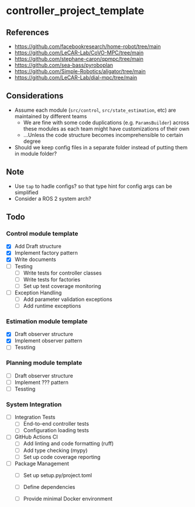 # controller_project_template

## References
- https://github.com/facebookresearch/home-robot/tree/main
- https://github.com/LeCAR-Lab/CoVO-MPC/tree/main
- https://github.com/stephane-caron/qpmpc/tree/main
- https://github.com/sea-bass/pyroboplan
- https://github.com/Simple-Robotics/aligator/tree/main
- https://github.com/LeCAR-Lab/dial-mpc/tree/main

## Considerations
- Assume each module (`src/control`, `src/state_estimation`, etc) are maintained by different teams
  - We are fine with some code duplications (e.g. `ParamsBuilder`) across these modules as each team might have customizations of their own
  - ...Unless the code structure becomes incomprehensible to certain degree
- Should we keep config files in a separate folder instead of putting them in module folder?

## Note
- Use `tap` to hadle configs? so that type hint for config args can be simplified
- Consider a ROS 2 system arch?

## Todo
### Control module template
- [x] Add Draft structure
- [x] Implement factory pattern
- [x] Write documents
- [ ] Testing
  - [ ] Write tests for controller classes
  - [ ] Write tests for factories
  - [ ] Set up test coverage monitoring
- [ ] Exception Handling
  - [ ] Add parameter validation exceptions
  - [ ] Add runtime exceptions
### Estimation module template
- [x] Draft observer structure
- [x] Implement observer pattern
- [ ] Tessting
### Planning module template
- [ ] Draft observer structure
- [ ] Implement ??? pattern
- [ ] Tessting
### System Integration
- [ ] Integration Tests
  - [ ] End-to-end controller tests
  - [ ] Configuration loading tests
- [ ] GitHub Actions CI
  - [ ] Add linting and code formatting (ruff)
  - [ ] Add type checking (mypy)
  - [ ] Set up code coverage reporting
- [ ] Package Management
  - [ ] Set up setup.py/project.toml
  - [ ] Define dependencies
  - [ ] Provide minimal Docker environment

